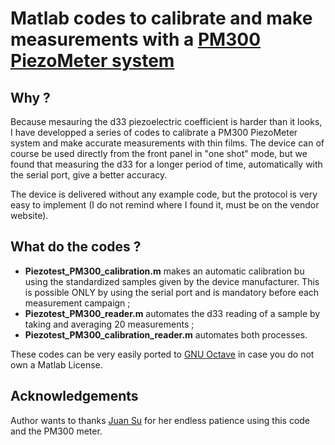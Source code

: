 # Matlab codes to calibrate and make measurements with a [PM300 PiezoMeter system](https://www.piezotest.com/d33piezometer.php)

## Why ?

Because mesauring the d33 piezoelectric coefficient is harder than it looks, I have developped a series of codes to calibrate a PM300 PiezoMeter system and make accurate measurements with thin films. The device can of course be used directly from the front panel in "one shot" mode, but we found that measuring the d33 for a longer period of time, automatically with the serial port, give a better accuracy.

The device is delivered without any example code, but the protocol is very easy to implement (I do not remind where I found it, must be on the vendor website).

## What do the codes ?

- **Piezotest_PM300_calibration.m** makes an automatic calibration bu using the standardized samples given by the device manufacturer. This is possible ONLY by using the serial port and is mandatory before each measurement campaign ;
- **Piezotest_PM300_reader.m** automates the d33 reading of a sample by taking and averaging 20 measurements ;
- **Piezotest_PM300_calibration_reader.m** automates both processes.

These codes can be very easily ported to [GNU Octave](https://octave.org/) in case you do not own a Matlab License.

## Acknowledgements

Author wants to thanks [Juan Su](https://www.researchgate.net/profile/Juan-Su-5) for her endless patience using this code and the PM300 meter.
